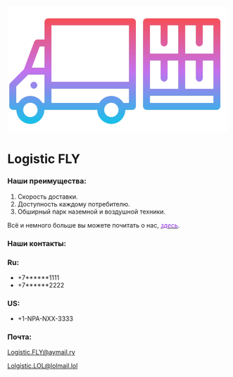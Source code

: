 # ![Логотип Fly](about/logo.png) 
# Logistic FLY

### **Наши преимущества**:
1. Скорость доставки.
2. Доступность каждому потребителю.
3. Обширный парк наземной и воздушной техники.
 
Всё и немного больше вы можете почитать о нас, [<font color="BlueViolet">*здесь*</font>](about/About.md).

### **Наши контакты:**

### Ru:  
- +7******1111
- +7******2222
### US:
- +1-NPA-NXX-3333

### Почта:

[Logistic.FLY@aymail.ry](https://pikuco.ru/upload/test_stable/bb6/bb69551557a96db92fd1c501049c0f1f.webp)

[Lolgistic.LOL@lolmail.lol](https://i.ytimg.com/vi/VrObT6rP1ow/hq720.jpg?sqp=-oaymwEhCK4FEIIDSFryq4qpAxMIARUAAAAAGAElAADIQj0AgKJD&rs=AOn4CLB5vxEEcrKThJT83FxRvzabUYeesw)